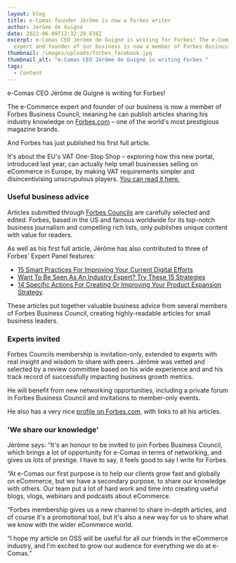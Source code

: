 ```yaml
---
layout: blog
title: e-Comas founder Jérôme is now a Forbes writer
author: Jérôme de Guigné
date: 2022-06-09T12:32:29.638Z
excerpt: e-Comas CEO Jérôme de Guigné is writing for Forbes! The e-Commerce
  expert and founder of our business is now a member of Forbes Business Council
thumbnail: /images/uploads/forbes_facebook.jpg
thumbnail_alt: "e-Comas CEO Jérôme de Guigné is writing Forbes "
tags:
  - Content
---
```

<!--StartFragment-->

e-Comas CEO Jérôme de Guigné is writing for Forbes!

The e-Commerce expert and founder of our business is now a member of Forbes Business Council, meaning he can publish articles sharing his industry knowledge on [Forbes.com](http://forbes.com) – one of the world's most prestigious magazine brands.

And Forbes has just published his first full article.

It's about the EU's VAT One-Stop Shop – exploring how this new portal, introduced last year, can actually help small businesses selling on eCommerce in Europe, by making VAT requirements simpler and disincentivising unscrupulous players. [You can read it here.](https://www.forbes.com/sites/forbesbusinesscouncil/2022/06/09/utilizing-the-benefits-of-the-eus-vat-one-stop-shop/?sh=1fc71a1876e2)

### Useful business advice

Articles submitted through [Forbes Councils](http://forbescouncils.com) are carefully selected and edited. Forbes, based in the US and famous worldwide for its top-notch business journalism and compelling rich lists, only publishes unique content with value for readers.

As well as his first full article, Jérôme has also contributed to three of Forbes' Expert Panel features: 

* [15 Smart Practices For Improving Your Current Digital Efforts](https://www.forbes.com/sites/forbesbusinesscouncil/2022/05/25/15-smart-practices-for-improving-your-current-digital-efforts/?sh=3162eb7b43fd)
* [Want To Be Seen As An Industry Expert? Try These 15 Strategies](https://www.forbes.com/sites/forbesbusinesscouncil/2022/05/27/want-to-be-seen-as-an-industry-expert-try-these-15-strategies/?sh=7da325375d12)
* [14 Specific Actions For Creating Or Improving Your Product Expansion Strategy](https://www.forbes.com/sites/forbesbusinesscouncil/2022/05/31/14-specific-actions-for-creating-or-improving-your-product-expansion-strategy/?sh=13623f7c35a4).

These articles put together valuable business advice from several members of Forbes Business Council, creating highly-readable articles for small business leaders.

### Experts invited

Forbes Councils membership is invitation-only, extended to experts with real insight and wisdom to share with peers. Jérôme was vetted and selected by a review committee based on his wide experience and and his track record of successfully impacting business growth metrics.

He will benefit from new networking opportunities, including a private forum in Forbes Business Council and invitations to member-only events.

He also has a very nice [profile on Forbes.com](https://profiles.forbes.com/u/d139bcfc-f77c-43fe-bd6f-3db5f2f23543), with links to all his articles.

### 'We share our knowledge'

Jérôme says: “It's an honour to be invited to join Forbes Business Council, which brings a lot of opportunity for e-Comas in terms of networking, and gives us lots of prestige. I have to say, it feels good to say I write for Forbes.

“At e-Comas our first purpose is to help our clients grow fast and globally on eCommerce, but we have a secondary purpose, to share our knowledge with others. Our team put a lot of hard work and time into creating useful blogs, vlogs, webinars and podcasts about eCommerce.

“Forbes membership gives us a new channel to share in-depth articles, and of course it's a promotional tool, but it's also a new way for us to share what we know with the wider eCommerce world.

“I hope my article on OSS will be useful for all our friends in the eCommerce industry, and I'm excited to grow our audience for everything we do at e-Comas.”

<!--EndFragment-->